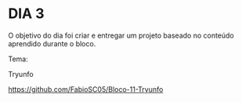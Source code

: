 # DIA 3

O objetivo do dia foi criar e entregar um projeto baseado no conteúdo aprendido durante o bloco.

Tema:

Tryunfo

https://github.com/FabioSC05/Bloco-11-Tryunfo
